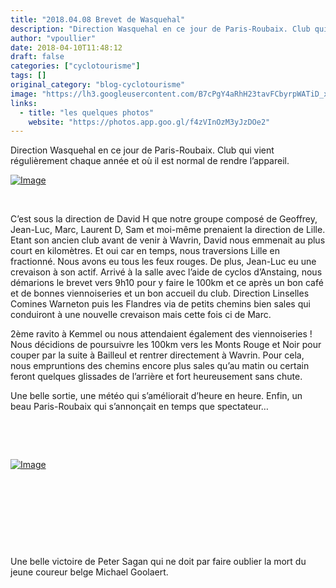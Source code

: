 ```yaml
---
title: "2018.04.08 Brevet de Wasquehal"
description: "Direction Wasquehal en ce jour de Paris-Roubaix. Club qui vient régulièrement chaque année et où il est normal de rendre l’appareil."
author: "vpoullier"
date: 2018-04-10T11:48:12
draft: false
categories: ["cyclotourisme"]
tags: []
original_category: "blog-cyclotourisme"
image: "https://lh3.googleusercontent.com/B7cPgY4aRhH23tavFCbyrpWATiD_xGAMH-pqGmdYaJn09IR6RzJvdPwPhmQbq8iqsR_iW1Y6n-7fU2b9kKNU-MAt0S5910v_7B-KMb0OEz969AGR6CIwf5Ku22bEV167eUZkenZdz3D34uKXyCeNSDKFCZspqLN4JninjG4COdgNvLAeYzZrAVh-HEjWlsmQTFBVx7rUDAUpat8F-_dnjI-tTNp2BXDTU5ikYqg1xLuTH16VB1Sta4axXM0sePCrpZNQ9vxkjck-BnxNAIPauknqZ4CuLaH1so5hoIciO8nh1oPEITiMru2qkiv3hOMGyXncyGBCN_zqLx-793QL-YTF-cA2t5MEIOcuIIEq9V1xrO-T3Gg4QjR5SHPKHt-zCVAVOgDdQPo07ltTuLS2x628oQATIL365SxRiyWIyi4bvJge_GOGRpUbjkeePK0vF97-WdMflNupBZmSVJt_g7g-uGmzmzi9QT11gxrM2gdGr43UqS4GVBf4udMux03tWag0rMKVOPUg7UQp1PILsyNC1jpoY_6MEi8oQKlrr9NOEMGE7f6UxDJPM1yrvZMo9lrSBA6Jphuwu9bVmGn9TK9WC7yIpxjeXzcN_0TTYtiPj6UZK3FffGmlqJ37RHEsl-IcuurwONOgTV5l4Nz6N4Va5mHKzVjVVA=w449-h337-no"
links:
  - title: "les quelques photos"
    website: "https://photos.app.goo.gl/f4zVInOzM3yJzDOe2"
---
```


Direction Wasquehal en ce jour de Paris-Roubaix. Club qui vient régulièrement chaque année et où il est normal de rendre l’appareil.

<!--more-->

[![Image](https://lh3.googleusercontent.com/FlRAI2OcPBRhlmLjme-M3EwYrctjICsfgKy6VHG-8BFQ8F6mfnGDrX4AuX3LBAE8dnlUUueBC7IApKg8JT0iyiVSF4AvxHnPQNDS61uGtniMj_lGTbj7mZe2ar0A2OW2f0yxQbuJmz_3kL6tKX0RkcyssyF_sIUwfAqw0o6tZA6xZiqPOtLzm9tTgQijNQ1T4iBEBWwx9IRngq1xD2dfiBqiZkvf2Hzsrkxtdsfev_MZ4KRVjcI7Kp9CcXsu_euE2JIzCF2HGzP79jVsrwDpittI0-kXGtc43pqeVw4pjgQA_YrHr2awOwBDTnr9og3oCBkfjX_Bjzz4exce4tCcuwgNBOjBwqGPihOx9H4EBYLMidyuXjnh96UzKsrNVb-uf1fvc9JZoq803u5-HcnZ5tnBTllkLzO8O11VOM5h5Ecfd3qJjTqFVDBxaw0fuYcyV8lTRFOarNNTaJDOtIR28dqjRjNCyI0vsvtVFZArykODR4RlGNCssHx49i6JEgl4kzg-dkwAwWX9YNt_DbDSmilt1qw8ZXXE0cx0xLUgNo3pTYBNoIposV0eOE45fImO0zjmBdDddZzbAPLeCpRflQoCBcqj3hH3J92VgeSh=w449-h337-no)](https://lh3.googleusercontent.com/B7cPgY4aRhH23tavFCbyrpWATiD_xGAMH-pqGmdYaJn09IR6RzJvdPwPhmQbq8iqsR_iW1Y6n-7fU2b9kKNU-MAt0S5910v_7B-KMb0OEz969AGR6CIwf5Ku22bEV167eUZkenZdz3D34uKXyCeNSDKFCZspqLN4JninjG4COdgNvLAeYzZrAVh-HEjWlsmQTFBVx7rUDAUpat8F-_dnjI-tTNp2BXDTU5ikYqg1xLuTH16VB1Sta4axXM0sePCrpZNQ9vxkjck-BnxNAIPauknqZ4CuLaH1so5hoIciO8nh1oPEITiMru2qkiv3hOMGyXncyGBCN_zqLx-793QL-YTF-cA2t5MEIOcuIIEq9V1xrO-T3Gg4QjR5SHPKHt-zCVAVOgDdQPo07ltTuLS2x628oQATIL365SxRiyWIyi4bvJge_GOGRpUbjkeePK0vF97-WdMflNupBZmSVJt_g7g-uGmzmzi9QT11gxrM2gdGr43UqS4GVBf4udMux03tWag0rMKVOPUg7UQp1PILsyNC1jpoY_6MEi8oQKlrr9NOEMGE7f6UxDJPM1yrvZMo9lrSBA6Jphuwu9bVmGn9TK9WC7yIpxjeXzcN_0TTYtiPj6UZK3FffGmlqJ37RHEsl-IcuurwONOgTV5l4Nz6N4Va5mHKzVjVVA=w449-h337-no)

&nbsp;

C’est sous la direction de David H que notre groupe composé de Geoffrey, Jean-Luc, Marc, Laurent D, Sam et moi-même prenaient la direction de Lille. Etant son ancien club avant de venir à Wavrin, David nous emmenait au plus court en kilomètres. Et oui car en temps, nous traversions Lille en fractionné. Nous avons eu tous les feux rouges. De plus, Jean-Luc eu une crevaison à son actif. Arrivé à la salle avec l’aide de cyclos d’Anstaing, nous démarions le brevet vers 9h10 pour y faire le 100km et ce après un bon café et de bonnes viennoiseries et un bon accueil du club. Direction Linselles Comines Warneton puis les Flandres via de petits chemins bien sales qui conduiront à une nouvelle crevaison mais cette fois ci de Marc.

2ème ravito à Kemmel ou nous attendaient également des viennoiseries&nbsp;! Nous décidions de poursuivre les 100km vers les Monts Rouge et Noir pour couper par la suite à Bailleul et rentrer directement à Wavrin. Pour cela, nous empruntions des chemins encore plus sales qu’au matin ou certain feront quelques glissades de l’arrière et fort heureusement sans chute.

Une belle sortie, une météo qui s’améliorait d’heure en heure. Enfin, un beau Paris-Roubaix qui s’annonçait en temps que spectateur…

&nbsp;

&nbsp;

[![Image](https://lh3.googleusercontent.com/3GyjT1_wW-49EXJNMLmfsglWtwdkCDlTD2-KPND9shwvQCdN5wvYj8NJOvJS_hcSlhW87l-TGhPKcyX2BlH6ctKHIiOek2keJd2chnhX2Xlt8ZFt0f3M_04APrAlz-X8mDPjXpGqn69hbbuXOHWGYAvQnL0QytihoRLLelOrLoJV_QdJUVQCHoCGbmMh07xlKQg-rAeqz0zMyocj21p5_UGIl1cLCV-tJIHSUg8AiPyKyUVa1nH--6PC0zx1-iCpZYqlQXhrEKpE5ZC54ZrNONU3OOjdQUwlm0aR_vZydyXwJO79u3kiAMdvmaFpBCR645d2-k5M3CCKjpSPwJPWlbeVwPs64auHKvAaMp_38RRZHIP1dxO8gA1J8TyMSkELjWTVXjSnSq-XjJR0L0Ioj36zunRuh68nneWrhsJ0nNInyN2GiHEcO7GCT8vMHjr8-Kc3FfIgMmaMgMP-zm9Smhk6HMxQrZeJK07_5YQUVNcV78pDmIDtDKCUiVr6QYbhMrv9KKncSrxGya2Sw0DTejRkOkqwFNJTOt-V0Z9-opBpZ9KQ19nj4Cqglunu5lWEiMAp3gaCGGyKBjqhFSp7_b9fUWGoTvlBO9CCUslLIyNmqhi2AbAqn8DTV5TbCEH0CHORsh6GfXTSD6A0Yz-teTWG2AW59iuWC3vrwi_PRjh38TJjumOctT-XXw=w1182-h666-no)](https://lh3.googleusercontent.com/3GyjT1_wW-49EXJNMLmfsglWtwdkCDlTD2-KPND9shwvQCdN5wvYj8NJOvJS_hcSlhW87l-TGhPKcyX2BlH6ctKHIiOek2keJd2chnhX2Xlt8ZFt0f3M_04APrAlz-X8mDPjXpGqn69hbbuXOHWGYAvQnL0QytihoRLLelOrLoJV_QdJUVQCHoCGbmMh07xlKQg-rAeqz0zMyocj21p5_UGIl1cLCV-tJIHSUg8AiPyKyUVa1nH--6PC0zx1-iCpZYqlQXhrEKpE5ZC54ZrNONU3OOjdQUwlm0aR_vZydyXwJO79u3kiAMdvmaFpBCR645d2-k5M3CCKjpSPwJPWlbeVwPs64auHKvAaMp_38RRZHIP1dxO8gA1J8TyMSkELjWTVXjSnSq-XjJR0L0Ioj36zunRuh68nneWrhsJ0nNInyN2GiHEcO7GCT8vMHjr8-Kc3FfIgMmaMgMP-zm9Smhk6HMxQrZeJK07_5YQUVNcV78pDmIDtDKCUiVr6QYbhMrv9KKncSrxGya2Sw0DTejRkOkqwFNJTOt-V0Z9-opBpZ9KQ19nj4Cqglunu5lWEiMAp3gaCGGyKBjqhFSp7_b9fUWGoTvlBO9CCUslLIyNmqhi2AbAqn8DTV5TbCEH0CHORsh6GfXTSD6A0Yz-teTWG2AW59iuWC3vrwi_PRjh38TJjumOctT-XXw=w1182-h666-no)

&nbsp;

&nbsp;

&nbsp;

&nbsp;

Une belle victoire de Peter Sagan qui ne doit par faire oublier la mort du jeune coureur belge Michael Goolaert.